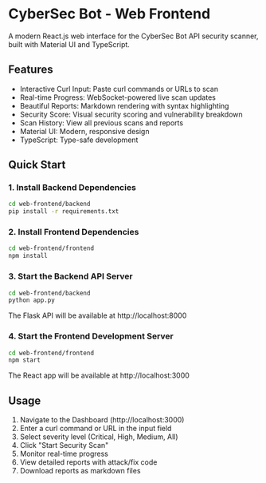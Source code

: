 # CyberSec Bot - Web Frontend

A modern React.js web interface for the CyberSec Bot API security scanner, built with Material UI and TypeScript.

## Features

- Interactive Curl Input: Paste curl commands or URLs to scan
- Real-time Progress: WebSocket-powered live scan updates  
- Beautiful Reports: Markdown rendering with syntax highlighting
- Security Score: Visual security scoring and vulnerability breakdown
- Scan History: View all previous scans and reports
- Material UI: Modern, responsive design
- TypeScript: Type-safe development

## Quick Start

### 1. Install Backend Dependencies

```bash
cd web-frontend/backend
pip install -r requirements.txt
```

### 2. Install Frontend Dependencies

```bash
cd web-frontend/frontend
npm install
```

### 3. Start the Backend API Server

```bash
cd web-frontend/backend
python app.py
```

The Flask API will be available at http://localhost:8000

### 4. Start the Frontend Development Server

```bash
cd web-frontend/frontend
npm start
```

The React app will be available at http://localhost:3000

## Usage

1. Navigate to the Dashboard (http://localhost:3000)
2. Enter a curl command or URL in the input field
3. Select severity level (Critical, High, Medium, All)
4. Click "Start Security Scan"
5. Monitor real-time progress
6. View detailed reports with attack/fix code
7. Download reports as markdown files 